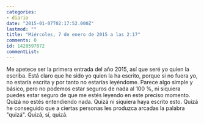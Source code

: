 ```yaml
---
categories:
- diario
date: "2015-01-07T02:17:52.000Z"
lastmod: ""
title: "Miércoles, 7 de enero de 2015 a las 2:17"
comments: 0
id: 1420597072
commentList:
---
```


Me apetece ser la primera entrada del año 2015, así que seré yo quien la escriba. Está claro que he sido yo quien la ha escrito, porque si no fuera yo, no estaría escrita y por tanto no estarías leyéndome. Parece algo simple y básico, pero no podemos estar seguros de nada al 100 %, ni siquiera puedes estar seguro de que me estés leyendo en este preciso momento. Quizá no estés entendiendo nada. Quizá ni siquiera haya escrito esto. Quizá he conseguido que a ciertas personas les produzca arcadas la palabra "quizá". Quizá, sí, quizá.